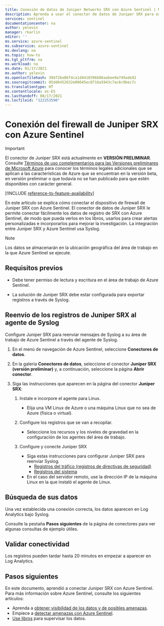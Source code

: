 ```yaml
---
title: Conexión de datos de Juniper Networks SRX con Azure Sentinel | Microsoft Docs
description: Aprenda a usar el conector de datos de Juniper SRX para extraer registros de Juniper SRX y exportarlos a Azure Sentinel. Vea los datos de Juniper SRX en los libros, cree alertas y mejore la investigación.
services: sentinel
documentationcenter: na
author: yelevin
manager: rkarlin
editor: ''
ms.service: azure-sentinel
ms.subservice: azure-sentinel
ms.devlang: na
ms.topic: how-to
ms.tgt_pltfrm: na
ms.workload: na
ms.date: 01/17/2021
ms.author: yelevin
ms.openlocfilehash: 39df2be86f4ca1d4410396b86aabee9a749ade92
ms.sourcegitcommit: 05dd6452632e00645ec0716a5943c7ac6c9bec7c
ms.translationtype: HT
ms.contentlocale: es-ES
ms.lasthandoff: 08/17/2021
ms.locfileid: "122253590"
---
```

# <a name="connect-your-juniper-srx-firewall-to-azure-sentinel"></a>Conexión del firewall de Juniper SRX con Azure Sentinel

> [!IMPORTANT]
> El conector de Juniper SRX está actualmente en **VERSIÓN PRELIMINAR**. Consulte [Términos de uso complementarios para las Versiones preliminares de Microsoft Azure](https://azure.microsoft.com/support/legal/preview-supplemental-terms/) para conocer los términos legales adicionales que se aplican a las características de Azure que se encuentran en la versión beta, en versión preliminar o que todavía no se han publicado para que estén disponibles con carácter general.

[!INCLUDE [reference-to-feature-availability](includes/reference-to-feature-availability.md)]

En este artículo se explica cómo conectar el dispositivo de firewall de Juniper SRX con Azure Sentinel. El conector de datos de Juniper SRX le permite conectar fácilmente los datos de registro de SRX con Azure Sentinel, de modo que pueda verlos en los libros, usarlos para crear alertas personalizadas e incorporarlos para mejorar la investigación. La integración entre Juniper SRX y Azure Sentinel usa Syslog.

> [!NOTE]
> Los datos se almacenarán en la ubicación geográfica del área de trabajo en la que Azure Sentinel se ejecute.

## <a name="prerequisites"></a>Requisitos previos

- Debe tener permiso de lectura y escritura en el área de trabajo de Azure Sentinel.

- La solución de Juniper SRX debe estar configurada para exportar registros a través de Syslog.

## <a name="forward-juniper-srx-logs-to-the-syslog-agent"></a>Reenvío de los registros de Juniper SRX al agente de Syslog  

Configure Juniper SRX para reenviar mensajes de Syslog a su área de trabajo de Azure Sentinel a través del agente de Syslog.

1. En el menú de navegación de Azure Sentinel, seleccione **Conectores de datos**.

1. En la galería **Conectores de datos**, seleccione el conector **Juniper SRX (versión preliminar)** y, a continuación, seleccione la página **Abrir conector**.

1. Siga las instrucciones que aparecen en la página del conector **Juniper SRX**:

    1. Instale e incorpore el agente para Linux.

        - Elija una VM Linux de Azure o una máquina Linux que no sea de Azure (física o virtual).

    1. Configure los registros que se van a recopilar.

        - Seleccione los recursos y los niveles de gravedad en la configuración de los agentes del área de trabajo.

    1. Configure y conecte Juniper SRX

        - Siga estas instrucciones para configurar Juniper SRX para reenviar Syslog.
            - [Registros del tráfico (registros de directivas de seguridad)](https://kb.juniper.net/InfoCenter/index?page=content&id=KB16509&actp=METADATA)
            - [Registros del sistema](https://kb.juniper.net/InfoCenter/index?page=content&id=kb16502)
        - En el caso del servidor remoto, use la dirección IP de la máquina Linux en la que instaló el agente de Linux.

## <a name="find-your-data"></a>Búsqueda de sus datos

Una vez establecida una conexión correcta, los datos aparecen en Log Analytics bajo Syslog.

Consulte la pestaña **Pasos siguientes** de la página de conectores para ver algunas consultas de ejemplo útiles.

## <a name="validate-connectivity"></a>Validar conectividad

Los registros pueden tardar hasta 20 minutos en empezar a aparecer en Log Analytics.

## <a name="next-steps"></a>Pasos siguientes

En este documento, aprendió a conectar Juniper SRX con Azure Sentinel. Para más información sobre Azure Sentinel, consulte los siguientes artículos:

- Aprenda a [obtener visibilidad de los datos y de posibles amenazas](get-visibility.md).
- Empiece a [detectar amenazas con Azure Sentinel](detect-threats-built-in.md).
- [Use libros](monitor-your-data.md) para supervisar los datos.